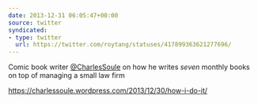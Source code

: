 ```yaml
---
date: 2013-12-31 06:05:47+00:00
source: twitter
syndicated:
- type: twitter
  url: https://twitter.com/roytang/statuses/417899363621277696/
---
```


Comic book writer [@CharlesSoule](https://twitter.com/CharlesSoule/) on how he writes *seven* monthly books on top of managing a small law firm

https://charlessoule.wordpress.com/2013/12/30/how-i-do-it/